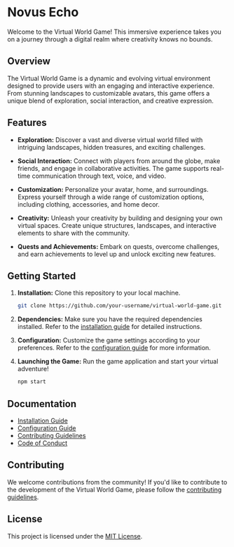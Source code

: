 # Novus Echo

Welcome to the Virtual World Game! This immersive experience takes you on a journey through a digital realm where creativity knows no bounds.

## Overview

The Virtual World Game is a dynamic and evolving virtual environment designed to provide users with an engaging and interactive experience. From stunning landscapes to customizable avatars, this game offers a unique blend of exploration, social interaction, and creative expression.

## Features

- **Exploration:** Discover a vast and diverse virtual world filled with intriguing landscapes, hidden treasures, and exciting challenges.

- **Social Interaction:** Connect with players from around the globe, make friends, and engage in collaborative activities. The game supports real-time communication through text, voice, and video.

- **Customization:** Personalize your avatar, home, and surroundings. Express yourself through a wide range of customization options, including clothing, accessories, and home decor.

- **Creativity:** Unleash your creativity by building and designing your own virtual spaces. Create unique structures, landscapes, and interactive elements to share with the community.

- **Quests and Achievements:** Embark on quests, overcome challenges, and earn achievements to level up and unlock exciting new features.

## Getting Started

1. **Installation:** Clone this repository to your local machine.

    ```bash
    git clone https://github.com/your-username/virtual-world-game.git
    ```

2. **Dependencies:** Make sure you have the required dependencies installed. Refer to the [installation guide](docs/installation.md) for detailed instructions.

3. **Configuration:** Customize the game settings according to your preferences. Refer to the [configuration guide](docs/configuration.md) for more information.

4. **Launching the Game:** Run the game application and start your virtual adventure!

    ```bash
    npm start
    ```

## Documentation

- [Installation Guide](docs/installation.md)
- [Configuration Guide](docs/configuration.md)
- [Contributing Guidelines](CONTRIBUTING.md)
- [Code of Conduct](CODE_OF_CONDUCT.md)

## Contributing

We welcome contributions from the community! If you'd like to contribute to the development of the Virtual World Game, please follow the [contributing guidelines](CONTRIBUTING.md).

## License

This project is licensed under the [MIT License](LICENSE).
